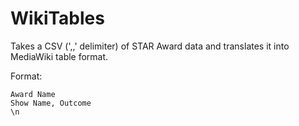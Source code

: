 # WikiTables
Takes a CSV (',,' delimiter) of STAR Award data and translates it into MediaWiki table format.

Format:
```
Award Name
Show Name, Outcome
\n
```

